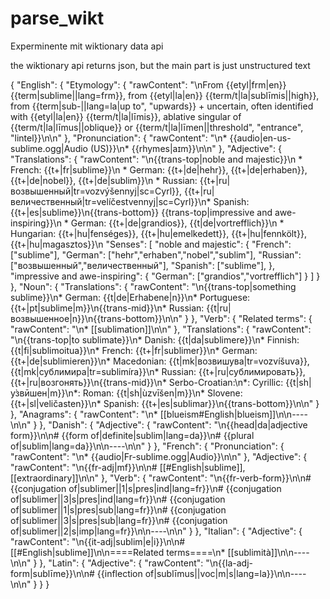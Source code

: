 # parse_wikt
Experminente mit wiktionary data api

the wiktionary api returns json, but the main part is just unstructured text

{
  "English": {
    "Etymology": {
      "rawContent": "\nFrom {{etyl|frm|en}} {{term|sublime||lang=frm}}, from {{etyl|la|en}} {{term/t|la|sublīmis||high}}, from {{term|sub-||lang=la|up to\", \"upwards}} + uncertain, often identified with {{etyl|la|en}} {{term/t|la|līmis}}, ablative singular of {{term/t|la|līmus||oblique}} or {{term/t|la|līmen||threshold\", \"entrance\", \"lintel}}\n\n"
    },
    "Pronunciation": {
      "rawContent": "\n* {{audio|en-us-sublime.ogg|Audio (US)}}\n* {{rhymes|aɪm}}\n\n"
    },
    "Adjective": {
      "Translations": {
        "rawContent": "\n{{trans-top|noble and majestic}}\n	* French: {{t+|fr|sublime}}\n * German: {{t+|de|hehr}}, {{t+|de|erhaben}}, {{t+|de|nobel}}, {{t+|de|sublim}}\n * Russian: {{t+|ru|возвышенный|tr=vozvýšennyj|sc=Cyrl}}, {{t+|ru|величественный|tr=velíčestvennyj|sc=Cyrl}}\n* Spanish: {{t+|es|sublime}}\n{{trans-bottom}}
		{{trans-top|impressive and awe-inspiring}}\n * German: {{t+|de|grandios}}, {{t|de|vortrefflich}}\n * Hungarian: {{t+|hu|fenséges}}, {{t+|hu|emelkedett}}, {{t+|hu|fennkölt}}, {{t+|hu|magasztos}}\n
		"Senses": [
		"noble and majestic": {
			"French":["sublime"],
			"German": ["hehr","erhaben","nobel","sublim"],
			"Russian": ["возвышенный","величественный"],
			"Spanish": ["sublime"],
		},
		"impressive and awe-inspiring": {
			"German": ["grandios","vortrefflich"]
		}
		]
      }
    },
    "Noun": {
      "Translations": {
        "rawContent": "\n{{trans-top|something sublime}}\n* German: {{t|de|Erhabene|n}}\n* Portuguese: {{t+|pt|sublime|m}}\n{{trans-mid}}\n* Russian: {{t|ru|возвышенное|n}}\n{{trans-bottom}}\n\n"
      }
    },
    "Verb": {
      "Related terms": {
        "rawContent": "\n* [[sublimation]]\n\n"
      },
      "Translations": {
        "rawContent": "\n{{trans-top|to sublimate}}\n* Danish: {{t|da|sublimere}}\n* Finnish: {{t|fi|sublimoitua}}\n* French: {{t+|fr|sublimer}}\n* German: {{t+|de|sublimieren}}\n* Macedonian: {{t|mk|возвишува|tr=vozvíšuva}}, {{t|mk|сублимира|tr=sublimíra}}\n* Russian: {{t+|ru|сублимировать}}, {{t+|ru|возгонять}}\n{{trans-mid}}\n* Serbo-Croatian:\n*: Cyrillic: {{t|sh|у̀звӣшен|m}}\n*: Roman: {{t|sh|ùzvīšen|m}}\n* Slovene: {{t+|sl|veličasten}}\n* Spanish: {{t+|es|sublimar}}\n{{trans-bottom}}\n\n"
      }
    },
    "Anagrams": {
      "rawContent": "\n* [[blueism#English|blueism]]\n\n----\n\n"
    }
  },
  "Danish": {
    "Adjective": {
      "rawContent": "\n{{head|da|adjective form}}\n\n# {{form of|definite|sublim|lang=da}}\n# {{plural of|sublim|lang=da}}\n\n----\n\n"
    }
  },
  "French": {
    "Pronunciation": {
      "rawContent": "\n* {{audio|Fr-sublime.ogg|Audio}}\n\n"
    },
    "Adjective": {
      "rawContent": "\n{{fr-adj|mf}}\n\n# [[#English|sublime]], [[extraordinary]]\n\n"
    },
    "Verb": {
      "rawContent": "\n{{fr-verb-form}}\n\n# {{conjugation of|sublimer||1|s|pres|ind|lang=fr}}\n# {{conjugation of|sublimer||3|s|pres|ind|lang=fr}}\n# {{conjugation of|sublimer||1|s|pres|sub|lang=fr}}\n# {{conjugation of|sublimer||3|s|pres|sub|lang=fr}}\n# {{conjugation of|sublimer||2|s|imp|lang=fr}}\n\n----\n\n"
    }
  },
  "Italian": {
    "Adjective": {
      "rawContent": "\n{{it-adj|sublim|e|i}}\n\n# [[#English|sublime]]\n\n====Related terms====\n* [[sublimità]]\n\n----\n\n"
    }
  },
  "Latin": {
    "Adjective": {
      "rawContent": "\n{{la-adj-form|sublīme}}\n\n# {{inflection of|sublīmus||voc|m|s|lang=la}}\n\n----\n\n"
    }
  }
}
